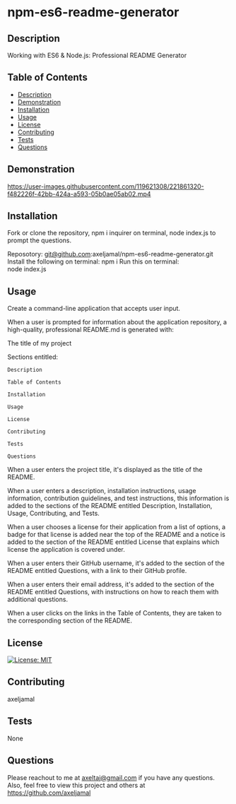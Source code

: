 # npm-es6-readme-generator
  
  ## Description
  Working with ES6 &amp; Node.js: Professional README Generator
  
  ## Table of Contents
  * [Description](#description)
  * [Demonstration](#demonstration)
  * [Installation](#installation)
  * [Usage](#usage)
  * [License](#license)
  * [Contributing](#contributing)
  * [Tests](#tests)
  * [Questions](#questions)
  
  ## Demonstration

  https://user-images.githubusercontent.com/119621308/221861320-f482226f-42bb-424a-a593-05b0ae05ab02.mp4


  
  
  ## Installation
  
  Fork or clone the repository, npm i inquirer on terminal, node index.js to prompt the questions.
  
  Reposotory:
      git@github.com:axeljamal/npm-es6-readme-generator.git
  Install the following on terminal:
      npm i
  Run this on terminal:    
      node index.js
      
  
  ## Usage
  Create a command-line application that accepts user input.

  When a user is prompted for information about the application repository, a high-quality, professional README.md is generated with:

  The title of my project

  Sections entitled:

    Description

    Table of Contents

    Installation

    Usage

    License

    Contributing

    Tests

    Questions

  When a user enters the project title, it's displayed as the title of the README.

  When a user enters a description, installation instructions, usage information, contribution guidelines, and test instructions, this information is added   to the sections of the README entitled Description, Installation, Usage, Contributing, and Tests.

  When a user chooses a license for their application from a list of options, a badge for that license is added near the top of the README and a notice is   added to the section of the README entitled License that explains which license the application is covered under.

  When a user enters their GitHub username, it's added to the section of the README entitled Questions, with a link to their GitHub profile.

  When a user enters their email address, it's added to the section of the README entitled Questions, with instructions on how to reach them with             additional questions.

  When a user clicks on the links in the Table of Contents, they are taken to the corresponding section of the README.

  ## License
  [![License: MIT](https://img.shields.io/badge/License-MIT-yellow.svg)](https://opensource.org/licenses/MIT)
  
  ## Contributing
  axeljamal
  
  ## Tests
  None
  
  ## Questions
  Please reachout to me at axeltaj@gmail.com if you have any questions.
  Also, feel free to view this project and others at https://github.com/axeljamal
